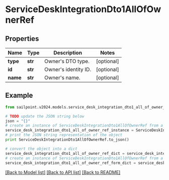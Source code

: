 # ServiceDeskIntegrationDto1AllOfOwnerRef


## Properties

Name | Type | Description | Notes
------------ | ------------- | ------------- | -------------
**type** | **str** | Owner&#39;s DTO type. | [optional] 
**id** | **str** | Owner&#39;s identity ID. | [optional] 
**name** | **str** | Owner&#39;s name. | [optional] 

## Example

```python
from sailpoint.v2024.models.service_desk_integration_dto1_all_of_owner_ref import ServiceDeskIntegrationDto1AllOfOwnerRef

# TODO update the JSON string below
json = "{}"
# create an instance of ServiceDeskIntegrationDto1AllOfOwnerRef from a JSON string
service_desk_integration_dto1_all_of_owner_ref_instance = ServiceDeskIntegrationDto1AllOfOwnerRef.from_json(json)
# print the JSON string representation of the object
print ServiceDeskIntegrationDto1AllOfOwnerRef.to_json()

# convert the object into a dict
service_desk_integration_dto1_all_of_owner_ref_dict = service_desk_integration_dto1_all_of_owner_ref_instance.to_dict()
# create an instance of ServiceDeskIntegrationDto1AllOfOwnerRef from a dict
service_desk_integration_dto1_all_of_owner_ref_form_dict = service_desk_integration_dto1_all_of_owner_ref.from_dict(service_desk_integration_dto1_all_of_owner_ref_dict)
```
[[Back to Model list]](../README.md#documentation-for-models) [[Back to API list]](../README.md#documentation-for-api-endpoints) [[Back to README]](../README.md)


